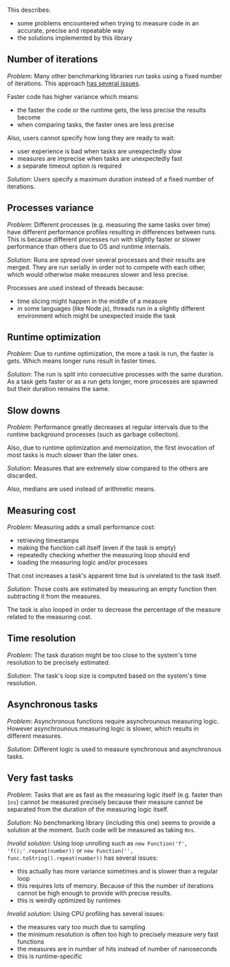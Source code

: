 This describes:

- some problems encountered when trying to measure code in an accurate, precise
  and repeatable way
- the solutions implemented by this library

## Number of iterations

_Problem_: Many other benchmarking libraries run tasks using a fixed number of
iterations. This approach
[has several issues](https://mathiasbynens.be/notes/javascript-benchmarking).

Faster code has higher variance which means:

- the faster the code or the runtime gets, the less precise the results become
- when comparing tasks, the faster ones are less precise

Also, users cannot specify how long they are ready to wait:

- user experience is bad when tasks are unexpectedly slow
- measures are imprecise when tasks are unexpectedly fast
- a separate timeout option is required

_Solution_: Users specify a maximum duration instead of a fixed number of
iterations.

## Processes variance

_Problem_: Different processes (e.g. measuring the same tasks over time) have
different performance profiles resulting in differences between runs. This is
because different processes run with slightly faster or slower performance than
others due to OS and runtime internals.

_Solution_: Runs are spread over several processes and their results are merged.
They are run serially in order not to compete with each other, which would
otherwise make measures slower and less precise.

Processes are used instead of threads because:

- time slicing might happen in the middle of a measure
- in some languages (like Node.js), threads run in a slightly different
  environment which might be unexpected inside the task

## Runtime optimization

_Problem_: Due to runtime optimization, the more a task is run, the faster is
gets. Which means longer runs result in faster times.

_Solution_: The run is split into consecutive processes with the same duration.
As a task gets faster or as a run gets longer, more processes are spawned but
their duration remains the same.

## Slow downs

_Problem_: Performance greatly decreases at regular intervals due to the runtime
background processes (such as garbage collection).

Also, due to runtime optimization and memoization, the first invocation of most
tasks is much slower than the later ones.

_Solution_: Measures that are extremely slow compared to the others are
discarded.

Also, medians are used instead of arithmetic means.

## Measuring cost

_Problem_: Measuring adds a small performance cost:

- retrieving timestamps
- making the function call itself (even if the task is empty)
- repeatedly checking whether the measuring loop should end
- loading the measuring logic and/or processes

That cost increases a task's apparent time but is unrelated to the task itself.

_Solution_: Those costs are estimated by measuring an empty function then
subtracting it from the measures.

The task is also looped in order to decrease the percentage of the measure
related to the measuring cost.

## Time resolution

_Problem_: The task duration might be too close to the system's time resolution
to be precisely estimated.

_Solution_: The task's loop size is computed based on the system's time
resolution.

## Asynchronous tasks

_Problem_: Asynchronous functions require asynchrounous measuring logic. However
asynchrounous measuring logic is slower, which results in different measures.

_Solution_: Different logic is used to measure synchronous and asynchronous
tasks.

## Very fast tasks

_Problem_: Tasks that are as fast as the measuring logic itself (e.g. faster
than `1ns`) cannot be measured precisely because their measure cannot be
separated from the duration of the measuring logic itself.

_Solution_: No benchmarking library (including this one) seems to provide a
solution at the moment. Such code will be measured as taking `0ns`.

_Invalid solution_: Using loop unrolling such as
`new Function('f', 'f();'.repeat(number))` or
`new Function('', func.toString().repeat(number))` has several issues:

- this actually has more variance sometimes and is slower than a regular loop
- this requires lots of memory. Because of this the number of iterations cannot
  be high enough to provide with precise results.
- this is weirdly optimized by runtimes

_Invalid solution_: Using CPU profiling has several issues:

- the measures vary too much due to sampling
- the minimum resolution is often too high to precisely measure very fast
  functions
- the measures are in number of hits instead of number of nanoseconds
- this is runtime-specific
